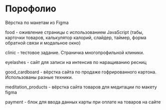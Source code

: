 # Порофолио
Вёрстка по макетам из Figma

food - оживление страницы с использованием JavaScript (табы, карточки товаров, калькулятор калорий, слайдер, таймер, форма обратной связи и модальное окно)

clinic - тестовое задание. Страничка многопрофильной клиники. 

eyelashes - сайт для записи на интенсив по наращиванию ресниц

good_cardboard - вёрстка сайта по продаже гофрированного картона. Использованы разные техники.

meditation_products - вёрстка сайта товаров для медитации по макету figma 

payment - блок для ввода данных карты при оплате на товаров на сайте